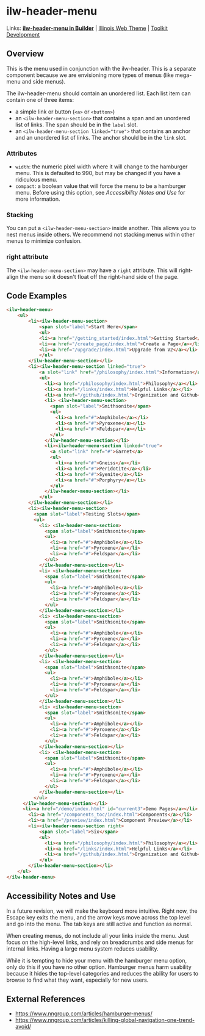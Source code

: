 # ilw-header-menu

Links: **[ilw-header-menu in Builder](https://builder3.toolkit.illinois.edu/component/ilw-header-menu/index.html)** | 
[Illinois Web Theme](https://webtheme.illinois.edu/) | 
[Toolkit Development](https://github.com/web-illinois/toolkit-management)

## Overview

This is the menu used in conjunction with the ilw-header. This is a separate component because we are envisioning more types of menus (like mega-menu and side menus). 

The ilw-header-menu should contain an unordered list. Each list item can contain one of three items:

* a simple link or button (`<a>` or `<button>`)
* an `<ilw-header-menu-section>` that contains a span and an unordered list of links. The span should be in the `label` slot. 
* an `<ilw-header-menu-section linked="true">` that contains an anchor and an unordered list of links. The anchor should be in the `link` slot. 

### Attributes

* `width`: the numeric pixel width where it will change to the hamburger menu. This is defaulted to 990, but may be changed if you have a ridiculous menu. 
* `compact`: a boolean value that will force the menu to be a hamburger menu. Before using this option, see *Accessibility Notes and Use* for more information.

### Stacking

You can put a `<ilw-header-menu-section>` inside another. This allows you to nest menus inside others. We recommend not stacking menus within other menus  to minimize confusion. 

### right attribute

The `<ilw-header-menu-section>` may have a `right` attribute. This will right-align the menu so it doesn't float off the right-hand side of the page. 

## Code Examples

```html
<ilw-header-menu>
    <ul>
        <li><ilw-header-menu-section>
            <span slot="label">Start Here</span>
            <ul>
            <li><a href="/getting_started/index.html">Getting Started</a></li>
            <li><a href="/create_page/index.html">Create a Page</a></li>
            <li><a href="/upgrade/index.html">Upgrade from V2</a></li>
            </ul>
        </ilw-header-menu-section></li>
        <li><ilw-header-menu-section linked="true">
            <a slot="link" href="/philosophy/index.html">Information</a>
            <ul>
              <li><a href="/philosophy/index.html">Philosophy</a></li>
              <li><a href="/links/index.html">Helpful Links</a></li>
              <li><a href="/github/index.html">Organization and Github</a></li>
              <li> <ilw-header-menu-section>
                <span slot="label">Smithsonite</span>
                <ul>
                  <li><a href="#">Amphibole</a></li>
                  <li><a href="#">Pyroxene</a></li>
                  <li><a href="#">Feldspar</a></li>
                </ul>
              </ilw-header-menu-section></li>
              <li><ilw-header-menu-section linked="true">
                <a slot="link" href="#">Garnet</a>
                <ul>
                  <li><a href="#">Gneiss</a></li>
                  <li><a href="#">Peridotite</a></li>
                  <li><a href="#">Syenite</a></li>
                  <li><a href="#">Porphyry</a></li>
                </ul>
              </ilw-header-menu-section></li>
            </ul>
        </ilw-header-menu-section></li>
        <li><ilw-header-menu-section>
          <span slot="label">Testing Slots</span>
          <ul>
            <li> <ilw-header-menu-section>
              <span slot="label">Smithsonite</span>
              <ul>
                <li><a href="#">Amphibole</a></li>
                <li><a href="#">Pyroxene</a></li>
                <li><a href="#">Feldspar</a></li>
              </ul>
            </ilw-header-menu-section></li>
            <li> <ilw-header-menu-section>
              <span slot="label">Smithsonite</span>
              <ul>
                <li><a href="#">Amphibole</a></li>
                <li><a href="#">Pyroxene</a></li>
                <li><a href="#">Feldspar</a></li>
              </ul>
            </ilw-header-menu-section></li>
            <li> <ilw-header-menu-section>
              <span slot="label">Smithsonite</span>
              <ul>
                <li><a href="#">Amphibole</a></li>
                <li><a href="#">Pyroxene</a></li>
                <li><a href="#">Feldspar</a></li>
              </ul>
            </ilw-header-menu-section></li>
            <li> <ilw-header-menu-section>
              <span slot="label">Smithsonite</span>
              <ul>
                <li><a href="#">Amphibole</a></li>
                <li><a href="#">Pyroxene</a></li>
                <li><a href="#">Feldspar</a></li>
              </ul>
            </ilw-header-menu-section></li>
            <li> <ilw-header-menu-section>
              <span slot="label">Smithsonite</span>
              <ul>
                <li><a href="#">Amphibole</a></li>
                <li><a href="#">Pyroxene</a></li>
                <li><a href="#">Feldspar</a></li>
              </ul>
            </ilw-header-menu-section></li>
            <li> <ilw-header-menu-section>
              <span slot="label">Smithsonite</span>
              <ul>
                <li><a href="#">Amphibole</a></li>
                <li><a href="#">Pyroxene</a></li>
                <li><a href="#">Feldspar</a></li>
              </ul>
            </ilw-header-menu-section></li>
          </ul>
      </ilw-header-menu-section></li>
      <li><a href="/demo/index.html" id="current3">Demo Pages</a></li>
        <li><a href="/components_toc/index.html">Components</a></li>
        <li><a href="/preview/index.html">Component Preview</a></li>
        <li><ilw-header-menu-section right>
            <span slot="label">Six</span>
            <ul>
              <li><a href="/philosophy/index.html">Philosophy</a></li>
              <li><a href="/links/index.html">Helpful Links</a></li>
              <li><a href="/github/index.html">Organization and Github</a></li>
            </ul>
        </ilw-header-menu-section></li>
    </ul>
</ilw-header-menu>
```

## Accessibility Notes and Use

In a future revision, we will make the keyboard more intuitive. Right now, the Escape key exits the menu, and the arrow keys move across the top level and go into the menu. The tab keys are still active and function as normal. 

When creating menus, do not include all your links inside the menu. Just focus on the high-level links, and rely on breadcrumbs and side menus for internal links. Having a large menu system reduces usability. 

While it is tempting to hide your menu with the hamburger menu option, only do this if you have no other option. Hamburger menus harm usability because it hides the top-level categories and reduces the ability for users to browse to find what they want, especially for new users. 

## External References

* https://www.nngroup.com/articles/hamburger-menus/
* https://www.nngroup.com/articles/killing-global-navigation-one-trend-avoid/